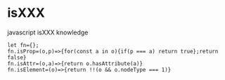 # isXXX
javascript isXXX  knowledge

```
let fn={};
fn.isProp=(o,p)=>{for(const a in o){if(p === a) return true};return false}
fn.isAttr=(o,a)=>{return o.hasAttribute(a)}
fn.isElement=(o)=>{return !!(o && o.nodeType === 1)}

```
